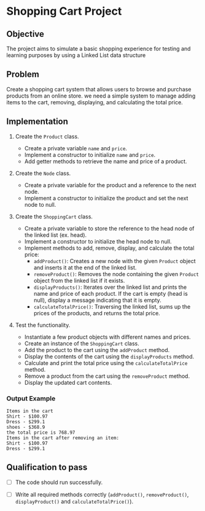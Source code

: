 # Shopping Cart Project


## Objective

 The project aims to simulate a basic shopping experience for testing and learning purposes by using a Linked List data structure


## Problem

Create a shopping cart system that allows users to browse and purchase products from an online store. we need a simple system to manage adding items to the cart, removing, displaying, and calculating the total price.

## Implementation

1. Create the `Product` class.
   * Create a private variable `name` and `price`.
   * Implement a constructor to initialize `name` and `price`.
   * Add getter methods to retrieve the name and price of a product.


2. Create the `Node` class.
   * Create a private variable for the product and a reference to the next node.
   * Implement a constructor to initialize the product and set the next node to null.


3. Create the `ShoppingCart` class.
   * Create a private variable to store the reference to the head node of the linked list (ex. head).
   * Implement a constructor to initialize the head node to null.
   * Implement methods to add, remove, display, and calculate the total price:
     * `addProduct()`: Creates a new node with the given `Product` object and inserts it at the end of the linked list.
     * `removeProduct()`: Removes the node containing the given `Product` object from the linked list if it exists.
     * `displayProducts()`: Iterates over the linked list and prints the name and price of each product. If the cart is empty (head is null), display a message indicating 
     that it is empty.
     * `calculateTotalPrice()`: Traversing the linked list, sums up the prices of the products, and returns the total price.

       
  4. Test the functionality.
     * Instantiate a few product objects with different names and prices.
     * Create an instance of the `ShoppingCart` class.
     * Add the product to the cart using the `addProduct` method.
     * Display the contents of the cart using the `displayProducts` method.
     * Calculate and print the total price using the `calculateTotalPrice` method.
     * Remove a product from the cart using the `removeProduct` method.
     * Display the updated cart contents.



### Output Example


```
Items in the cart
Shirt - $100.97
Dress - $299.1
shoes - $368.9
the total price is 768.97
Items in the cart after removing an item:
Shirt - $100.97
Dress - $299.1
```

     

## Qualification to pass

- [ ] The code should run successfully.
- [ ] Write all required methods correctly (`addProduct()`, `removeProduct()`, `displayProduct()` and `calculateTotalPrice()`).




